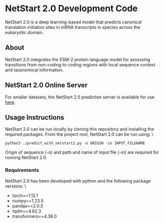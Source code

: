 # NetStart 2.0 Development Code
NetStart 2.0 is a deep learning-based model that predicts canonical translation initiation sites in mRNA transcripts in species across the eukaryotic domain.

## About
NetStart 2.0 integrates the ESM-2 protein language model for assessing transitions from non-coding to coding regions with local sequence context and taxonomical information. 


## NetStart 2.0 Online Server
For smaller datasets, the NetStart 2.0 prediction server is available for use [here](https://services.healthtech.dtu.dk/services/NetStart-2.0/). 

## Usage Instructions
NetStart 2.0 can be run locally by cloning this repository and installing the required packages. From the project root, NetStart 2.0 can be run using: \
```
python3 ./predict_with_netstart2.py -o ORIGIN -in INPUT_FILENAME 
```

Origin of sequence (-o) and path and name of input file (-in) are required for running NetStart 2.0.

### Requirements
NetStart 2.0 has been developed with python and the following package versions: \
* torch==1.12.1
* numpy==1.23.5
* pandas==2.0.3
* tqdm==4.62.3
* transformers==4.36.0

